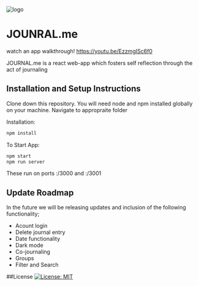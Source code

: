 ![logo](https://64.media.tumblr.com/0cbd98315d5588fb2e7b78eb002f1e54/8480379ca55bc022-78/s500x750/23ae73b19f6d41cb1754b5b7925f268b5943b64b.png)

# JOUNRAL.me

watch an app walkthrough! https://youtu.be/EzzmgISc6f0

JOURNAL.me is a react web-app which fosters self reflection through the act of journaling 

## Installation and Setup Instructions

Clone down this repository. You will need node and npm installed globally on your machine.
Navigate to appropraite folder

Installation: 
```bash
npm install
```
To Start App:
```bash
npm start
npm run server
```
These run on ports :/3000 and :/3001

## Update Roadmap
In the future we will be releasing updates and inclusion of the following functionality;
- Acount login
- Delete journal entry
- Date functionality 
- Dark mode
- Co-journaling 
- Groups
- Filter and Search

##License 
[![License: MIT](https://img.shields.io/badge/License-MIT-yellow.svg)](https://opensource.org/licenses/MIT)




